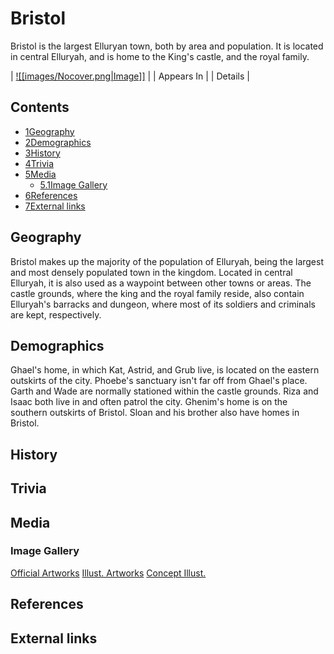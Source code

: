 # Bristol

Bristol is the largest Elluryan town, both by area and population. It is located in central Elluryah, and is home to the King's castle, and the royal family.

| [![[images/Nocover.png|Image]]](/wiki/File:Nocover.png) |
| Appears In |
| Details |

## Contents

- [1Geography](#Geography)
- [2Demographics](#Demographics)
- [3History](#History)
- [4Trivia](#Trivia)
- [5Media](#Media)
  - [5.1Image Gallery](#Image_Gallery)
- [6References](#References)
- [7External links](#External_links)

## Geography

Bristol makes up the majority of the population of Elluryah, being the largest and most densely populated town in the kingdom. Located in central Elluryah, it is also used as a waypoint between other towns or areas. The castle grounds, where the king and the royal family reside, also contain Elluryah's barracks and dungeon, where most of its soldiers and criminals are kept, respectively.

## Demographics

Ghael's home, in which Kat, Astrid, and Grub live, is located on the eastern outskirts of the city. Phoebe's sanctuary isn't far off from Ghael's place. Garth and Wade are normally stationed within the castle grounds. Riza and Isaac both live in and often patrol the city. Ghenim's home is on the southern outskirts of Bristol. Sloan and his brother also have homes in Bristol.

## History

## Trivia

## Media

### Image Gallery

[Official Artworks](#tabber-tabpanel-Official_Artworks-0) [Illust. Artworks](#tabber-tabpanel-Illust._Artworks-0) [Concept Illust.](#tabber-tabpanel-Concept_Illust.-0)

## References

## External links